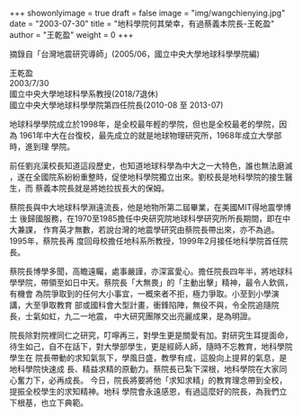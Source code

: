 +++
showonlyimage = true
draft = false
image = "img/wangchienying.jpg"
date = "2003-07-30"
title = "地科學院何其榮幸，有過蔡義本院長-王乾盈"
author = "王乾盈"
weight = 0
+++

摘錄自「台灣地震研究導師」(2005/06，國立中央大學地球科學學院編)

王乾盈</br>
2003/7/30</br>
國立中央大學地球科學系教授(2018/7退休)</br>
國立中央大學地球科學學院第四任院長(2010-08 至 2013-07)

<!--more-->

地球科學學院成立於1998年，是全校最年輕的學院，但也是全校最老的學院，因為
1961年中大在台復校，最先成立的就是地球物理研究所，1968年成立大學部時，進到理
學院。

前任劉兆漢校長知道這段歷史，也知道地球科學為中大之一大特色，誰也無法磨滅
，遂在全國院系紛紛重整時，促使地科學院獨立出來。劉校長是地科學院的接生醫生，而
蔡義本院長就是將她拉拔長大的保姆。

蔡院長與中大地球科學淵遠流長，他是地物所第二屆畢業，在美國MIT得地震學博士
後歸國服務，在1970至1985擔任中央研究院地球科學研究所所長期間，即在中大兼課，
作育英才無數，若說台灣的地震學研究由蔡院長帶出來，亦不為過。1995年，蔡院長再
度回母校擔任地科系所教授，1999年2月接任地科學院首任院長。

蔡院長博學多聞，高瞻遠矚，處事嚴謹，亦深富愛心。擔任院長四年半，將地球科
學學院，帶領至如日中天。蔡院長「大無畏」的「主動出擊」精神，最令人欽佩，有機會
為院爭取到的任何大小事宜，一概來者不拒，極力爭取。小至到小學演講，大至爭取教育
部或國科會大型計畫，衝鋒陷陣，無役不與，令全院追隨院長，士氣如虹，九二一地震，
中大研究團隊交出亮麗成果，是為明證。

院長除對院裡同仁之研究，叮嚀再三，對學生更是關愛有加。對研究生耳提面命，
待生如己，自不在話下，對大學部學生，更是經師人師，隨時不忘教育，地科學院學生在
院長帶動的求知氣氛下，學風日盛，教學有成，這股向上提昇的氣息，是地科學院快速成
長、精益求精的原動力。蔡院長已紮下深根，地科學院在大家同心奮力下，必再成長。
今日，院長將要將他「求知求精」的教育理念帶到全校，提振全校學生的求知精神。地科
學院會永遠感恩，有過這麼好的院長，為我們立下根基，也立下典範。





